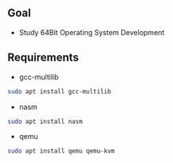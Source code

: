 ## Goal
- Study 64Bit Operating System Development

## Requirements
- gcc-multilib
```bash
sudo apt install gcc-multilib
```
- nasm
```bash
sudo apt install nasm
```
- qemu
```bash
sudo apt install qemu qemu-kvm
```
